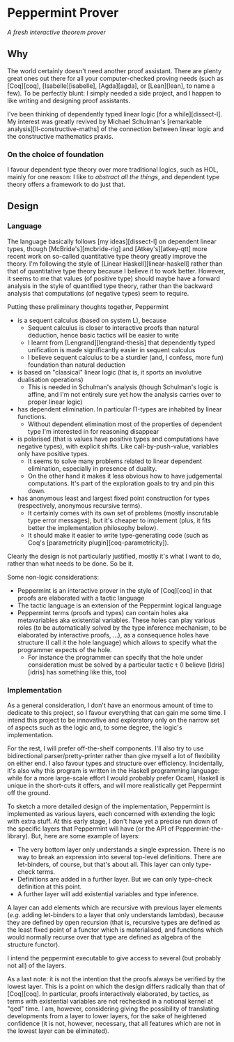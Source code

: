 Peppermint Prover
=================

_A fresh interactive theorem prover_

## Why ##

The world certainly doesn't need another proof assistant. There are
plenty great ones out there for all your computer-checked proving
needs (such as [Coq][coq], [Isabelle][isabelle], [Agda][agda], or
[Lean][lean], to name a few). To be perfectly blunt: I simply needed a
side project, and I happen to like writing and designing proof
assistants.

I've been thinking of dependently typed linear logic [for a
while][dissect-l]. My interest was greatly revived by Michael
Schulman's [remarkable analysis][ll-constructive-maths] of the
connection between linear logic and the constructive mathematics praxis.

### On the choice of foundation ###

I favour dependent type theory over more traditional logics, such as
HOL, mainly for one reason: I like to _abstract all the things_, and
dependent type theory offers a framework to do just that.

## Design ##

### Language ###

The language basically follows [my ideas][dissect-l] on dependent
linear types, though [McBride's][mcbride-rig] and [Atkey's][atkey-qtt]
more recent work on so-called quantitative type theory greatly improve
the theory. I'm following the style of [Linear
Haskell][linear-haskell] rather than that of quantitative type theory
because I believe it to work better. However, it seems to me that
values (of positive type) should maybe have a forward analysis in the
style of quantified type theory, rather than the backward analysis
that computations (of negative types) seem to require.

Putting these preliminary thoughts together, Peppermint

- is a sequent calculus (based on system L), because
    - Sequent calculus is closer to interactive proofs than natural
      deduction, hence basic tactics will be easier to write
    - I learnt from [Lengrand][lengrand-thesis] that dependently typed
      unification is made significantly easier in sequent calculus
    - I believe sequent calculus to be a sturdier (and, I confess,
      more fun) foundation than natural deduction
- is based on "classical" linear logic (that is, it sports an involutive
  dualisation operations)
    - This is needed in Schulman's analysis (though Schulman's logic is
      affine, and I'm not entirely sure yet how the analysis carries
      over to proper linear logic)
- has dependent elimination. In particular Π-types are inhabited by
  linear functions.
    - Without dependent elimination most of the properties of dependent
      type I'm interested in for reasoning disappear
- is polarised (that is values have positive types and computations
  have negative types), with explicit shifts. Like call-by-push-value,
  variables only have positive types.
    - It seems to solve many problems related to linear dependent
      elimination, especially in presence of duality.
    - On the other hand it makes it less obvious how to have
      judgemental computations. It's part of the exploration goals
      to try and pin this down.
- has anonymous least and largest fixed point construction for types
  (respectively, anonymous recursive terms).
    - It certainly comes with its own set of problems (mostly
      inscrutable type error messages), but it's cheaper to implement
      (plus, it fits better the implementation philosophy below).
    - It should make it easier to write type-generating code (such as
      Coq's [parametricity plugin][coq-parametricity]).

Clearly the design is not particularly justified, mostly it's what I
want to do, rather than what needs to be done. So be it.

Some non-logic considerations:

- Peppermint is an interactive prover in the style of [Coq][coq] in
  that proofs are elaborated with a tactic language
- The tactic language is an extension of the Peppermint logical
  language
- Peppermint terms (proofs and types) can contain holes aka
  metavariables aka existential variables. These holes can play
  various roles (to be automatically solved by the type inference
  mechanism, to be elaborated by interactive proofs, …), as a
  consequence holes have structure (I call it the hole language) which
  allows to specify what the programmer expects of the hole.
    - For instance the programmer can specify that the hole under
      consideration must be solved by a particular tactic `t` (I
      believe [Idris][idris] has something like this, too)

### Implementation ###

As a general consideration, I don't have an enormous amount of time to
dedicate to this project, so I favour everything that can gain me some
time. I intend this project to be innovative and exploratory only on
the narrow set of aspects such as the logic and, to some degree, the
logic's implementation.

For the rest, I will prefer off-the-shelf components. I'll also try to
use bidirectional parser/pretty-printer rather than give myself a lot
of flexibility on either end. I also favour types and structure over
efficiency. Incidentally, it's also why this program is written in the
Haskell programming language: while for a more large-scale effort I
would probably prefer Ocaml, Haskell is unique in the short-cuts it
offers, and will more realistically get Peppermint off the ground.

To sketch a more detailed design of the implementation, Peppermint is
implemented as various layers, each concerned with extending the logic
with extra stuff. At this early stage, I don't have yet a precise run
down of the specific layers that Peppermint will have (or the API of
Peppermint-the-library). But, here are some example of layers:

- The very bottom layer only understands a single expression. There is
  no way to break an expression into several top-level
  definitions. There are let-binders, of course, but that's about
  all. This layer can only type-check terms.
- Definitions are added in a further layer. But we can only type-check
  definition at this point.
- A further layer will add existential variables and type inference.

A layer can add elements which are recursive with previous layer
elements (_e.g._ adding let-binders to a layer that only understands
lambdas), because they are defined by open recursion (that is,
recursive types are defined as the least fixed point of a functor
which is materialised, and functions which would normally recurse over
that type are defined as algebra of the structure functor).

I intend the peppermint executable to give access to several (but
probably not all) of the layers.

As a last note: it is not the intention that the proofs always be
verified by the lowest layer. This is a point on which the design
differs radically than that of [Coq][coq]. In particular, proofs
interactively elaborated, by tactics, as terms with existential
variables are not rechecked in a notional kernel at "qed" time. I am,
however, considering giving the possibility of translating
developments from a layer to lower layers, for the sake of heightened
confidence (it is not, however, necessary, that all features which are
not in the lowest layer can be eliminated).
